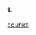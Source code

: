 #### 1.
[ссылка](https://docs.google.com/document/d/1yrvdKFNmDJVRiWGFsdHaMYWQhjHTUvFhy3IdUBm8HPs/edit?usp=sharing)

